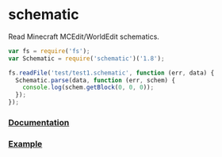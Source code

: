 # schematic

Read Minecraft MCEdit/WorldEdit schematics.

```js
var fs = require('fs');
var Schematic = require('schematic')('1.8');

fs.readFile('test/test1.schematic', function (err, data) {
  Schematic.parse(data, function (err, schem) {
    console.log(schem.getBlock(0, 0, 0));
  });
});
```

### [Documentation](https://github.com/1b8/schematic/blob/master/doc/api.md)
### [Example](https://github.com/1b8/schematic/blob/master/doc/examples.js)
